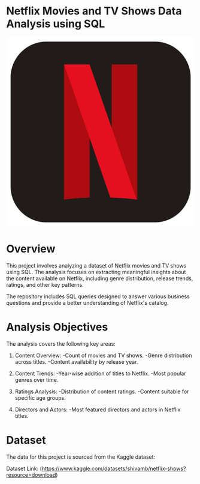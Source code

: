 # Netflix Movies and TV Shows Data Analysis using SQL

![Netflix Logo](https://raw.githubusercontent.com/Bhavya-Suresh/Netflix_sql_project/refs/heads/main/netflix-logo.webp)

# Overview
This project involves analyzing a dataset of Netflix movies and TV shows using SQL. The analysis focuses on extracting meaningful insights about the content available on Netflix, including genre distribution, release trends, ratings, and other key patterns.

The repository includes SQL queries designed to answer various business questions and provide a better understanding of Netflix's catalog.

# Analysis Objectives
The analysis covers the following key areas:

1. Content Overview:
-Count of movies and TV shows.
-Genre distribution across titles.
-Content availability by release year.

2. Content Trends:
-Year-wise addition of titles to Netflix.
-Most popular genres over time.

3. Ratings Analysis:
-Distribution of content ratings.
-Content suitable for specific age groups.

4. Directors and Actors:
-Most featured directors and actors in Netflix titles.

# Dataset
The data for this project is sourced from the Kaggle dataset:

Dataset Link: (https://www.kaggle.com/datasets/shivamb/netflix-shows?resource=download)

